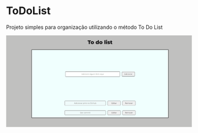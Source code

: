 # ToDoList
Projeto simples para organização utilizando o método To Do List
<p align="center"><img src="gif-todolist.gif"></p>